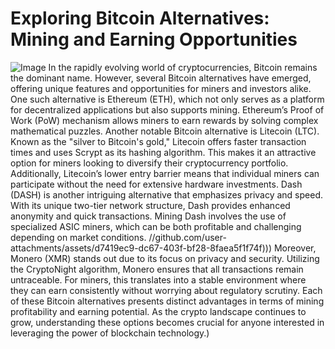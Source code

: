 # Exploring Bitcoin Alternatives: Mining and Earning Opportunities

![Image](https://github.com/user-attachments/assets/d7419ec9-dc67-403f-bf28-8faea5f1f74f)
In the rapidly evolving world of cryptocurrencies, Bitcoin remains the dominant name. However, several Bitcoin alternatives have emerged, offering unique features and opportunities for miners and investors alike. One such alternative is Ethereum (ETH), which not only serves as a platform for decentralized applications but also supports mining. Ethereum’s Proof of Work (PoW) mechanism allows miners to earn rewards by solving complex mathematical puzzles.
Another notable Bitcoin alternative is Litecoin (LTC). Known as the "silver to Bitcoin's gold," Litecoin offers faster transaction times and uses Scrypt as its hashing algorithm. This makes it an attractive option for miners looking to diversify their cryptocurrency portfolio. Additionally, Litecoin’s lower entry barrier means that individual miners can participate without the need for extensive hardware investments.
Dash (DASH) is another intriguing alternative that emphasizes privacy and speed. With its unique two-tier network structure, Dash provides enhanced anonymity and quick transactions. Mining Dash involves the use of specialized ASIC miners, which can be both profitable and challenging depending on market conditions.
 //github.com/user-attachments/assets/d7419ec9-dc67-403f-bf28-8faea5f1f74f)))
Moreover, Monero (XMR) stands out due to its focus on privacy and security. Utilizing the CryptoNight algorithm, Monero ensures that all transactions remain untraceable. For miners, this translates into a stable environment where they can earn consistently without worrying about regulatory scrutiny.
Each of these Bitcoin alternatives presents distinct advantages in terms of mining profitability and earning potential. As the crypto landscape continues to grow, understanding these options becomes crucial for anyone interested in leveraging the power of blockchain technology.)
